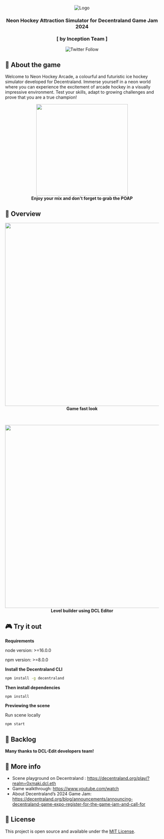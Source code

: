 <br />
<p align="center">
<a >
    <img src="screenshots/thumbnail.jpg" alt="Logo">
</a>

<h3 align="center">Neon Hockey Attraction Simulator for Decentraland Game Jam 2024<br /><br />[ by Inception Team ]</h3>

<p align="center">
    <img alt="Twitter Follow" src="https://img.shields.io/twitter/follow/inceptionfun?style=social" />  
</p>

## 🎵 About the game

Welcome to Neon Hockey Arcade, a colourful and futuristic ice hockey simulator developed for Decentraland. 
Immerse yourself in a neon world where you can experience the excitement of arcade hockey in a visually impressive environment. 
Test your skills, adapt to growing challenges and prove that you are a true champion!

<p align="center">
    <img src="screenshots/poap.gif" width="300"><br>
    <strong>Enjoy your mix and don't forget to grab the POAP</strong>
</p>

## 🔎 Overview
<p align="center">
    <img src="screenshots/preview.gif" width="600"><br>
    <strong>Game fast look</strong>
</p>
<br />
<p align="center">
    <img src="screenshots/dcl-edit.gif" width="600"><br>
    <strong>Level builder using DCL Editor</strong>
</p>

## 🎮 Try it out
**Requirements**

node version: >=16.0.0

npm version: >=8.0.0

**Install the Decentraland CLI**

```bash
npm install -g decentraland
```

**Then install dependencies**
```bash
npm install
```
**Previewing the scene**

Run scene locally
```bash
npm start
```


## 🙏 Backlog
**Many thanks to DCL-Edit developers team!**




## 🚩 More info

- Scene playground on Decentraland : https://decentraland.org/play/?realm=0xmaki.dcl.eth
- Game walkthrough: https://www.youtube.com/watch
- About Decentraland’s 2024 Game Jam: https://decentraland.org/blog/announcements/announcing-decentraland-game-expo-register-for-the-game-jam-and-call-for


## 📑 License

This project is open source and available under the [MIT License](LICENSE).
